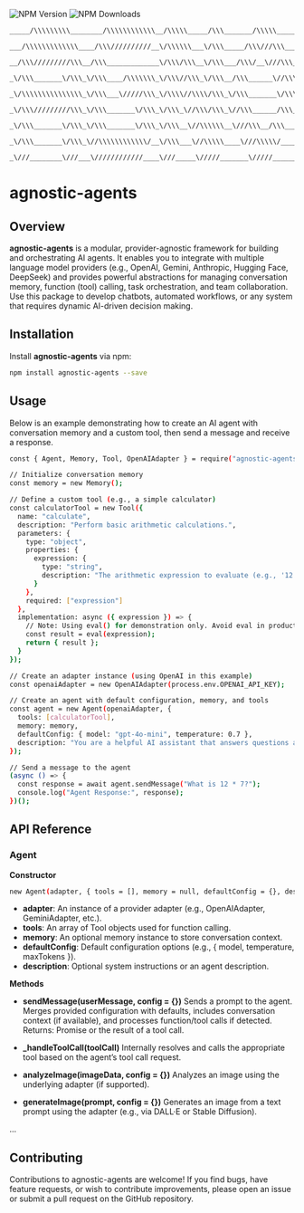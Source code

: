 ![NPM Version](https://img.shields.io/npm/v/agnostic-agents) ![NPM Downloads](https://img.shields.io/npm/dy/agnostic-agents)
```
_____/\\\\\\\\\________/\\\\\\\\\\\\__/\\\\\_____/\\\_______/\\\\\__________/\\\\\\\\\\\____/\\\\\\\\\\\\\\\__/\\\\\\\\\\\________/\\\\\\\\\_______________/\\\\\\\\\________/\\\\\\\\\\\\__/\\\\\\\\\\\\\\\__/\\\\\_____/\\\__/\\\\\\\\\\\\\\\_____/\\\\\\\\\\\___        
 ___/\\\\\\\\\\\\\____/\\\//////////__\/\\\\\\___\/\\\_____/\\\///\\\______/\\\/////////\\\_\///////\\\/////__\/////\\\///______/\\\////////______________/\\\\\\\\\\\\\____/\\\//////////__\/\\\///////////__\/\\\\\\___\/\\\_\///////\\\/////____/\\\/////////\\\_       
  __/\\\/////////\\\__/\\\_____________\/\\\/\\\__\/\\\___/\\\/__\///\\\___\//\\\______\///________\/\\\___________\/\\\_______/\\\/______________________/\\\/////////\\\__/\\\_____________\/\\\_____________\/\\\/\\\__\/\\\_______\/\\\________\//\\\______\///__      
   _\/\\\_______\/\\\_\/\\\____/\\\\\\\_\/\\\//\\\_\/\\\__/\\\______\//\\\___\////\\\_______________\/\\\___________\/\\\______/\\\_______________________\/\\\_______\/\\\_\/\\\____/\\\\\\\_\/\\\\\\\\\\\_____\/\\\//\\\_\/\\\_______\/\\\_________\////\\\_________     
    _\/\\\\\\\\\\\\\\\_\/\\\___\/////\\\_\/\\\\//\\\\/\\\_\/\\\_______\/\\\______\////\\\____________\/\\\___________\/\\\_____\/\\\_______________________\/\\\\\\\\\\\\\\\_\/\\\___\/////\\\_\/\\\///////______\/\\\\//\\\\/\\\_______\/\\\____________\////\\\______    
     _\/\\\/////////\\\_\/\\\_______\/\\\_\/\\\_\//\\\/\\\_\//\\\______/\\\__________\////\\\_________\/\\\___________\/\\\_____\//\\\______________________\/\\\/////////\\\_\/\\\_______\/\\\_\/\\\_____________\/\\\_\//\\\/\\\_______\/\\\_______________\////\\\___   
      _\/\\\_______\/\\\_\/\\\_______\/\\\_\/\\\__\//\\\\\\__\///\\\__/\\\_____/\\\______\//\\\________\/\\\___________\/\\\______\///\\\____________________\/\\\_______\/\\\_\/\\\_______\/\\\_\/\\\_____________\/\\\__\//\\\\\\_______\/\\\________/\\\______\//\\\__  
       _\/\\\_______\/\\\_\//\\\\\\\\\\\\/__\/\\\___\//\\\\\____\///\\\\\/_____\///\\\\\\\\\\\/_________\/\\\________/\\\\\\\\\\\____\////\\\\\\\\\___________\/\\\_______\/\\\_\//\\\\\\\\\\\\/__\/\\\\\\\\\\\\\\\_\/\\\___\//\\\\\_______\/\\\_______\///\\\\\\\\\\\/___ 
        _\///________\///___\////////////____\///_____\/////_______\/////_________\///////////___________\///________\///////////________\/////////____________\///________\///___\////////////____\///////////////__\///_____\/////________\///__________\///////////_____
```

# agnostic-agents

## Overview

**agnostic-agents** is a modular, provider-agnostic framework for building and orchestrating AI agents. It enables you to integrate with multiple language model providers (e.g., OpenAI, Gemini, Anthropic, Hugging Face, DeepSeek) and provides powerful abstractions for managing conversation memory, function (tool) calling, task orchestration, and team collaboration. Use this package to develop chatbots, automated workflows, or any system that requires dynamic AI-driven decision making.

## Installation

Install **agnostic-agents** via npm:

```bash
npm install agnostic-agents --save
```

## Usage

Below is an example demonstrating how to create an AI agent with conversation memory and a custom tool, then send a message and receive a response.

```bash
const { Agent, Memory, Tool, OpenAIAdapter } = require("agnostic-agents");

// Initialize conversation memory
const memory = new Memory();

// Define a custom tool (e.g., a simple calculator)
const calculatorTool = new Tool({
  name: "calculate",
  description: "Perform basic arithmetic calculations.",
  parameters: {
    type: "object",
    properties: {
      expression: {
        type: "string",
        description: "The arithmetic expression to evaluate (e.g., '12 * 7')."
      }
    },
    required: ["expression"]
  },
  implementation: async ({ expression }) => {
    // Note: Using eval() for demonstration only. Avoid eval in production!
    const result = eval(expression);
    return { result };
  }
});

// Create an adapter instance (using OpenAI in this example)
const openaiAdapter = new OpenAIAdapter(process.env.OPENAI_API_KEY);

// Create an agent with default configuration, memory, and tools
const agent = new Agent(openaiAdapter, {
  tools: [calculatorTool],
  memory: memory,
  defaultConfig: { model: "gpt-4o-mini", temperature: 0.7 },
  description: "You are a helpful AI assistant that answers questions and can perform calculations."
});

// Send a message to the agent
(async () => {
  const response = await agent.sendMessage("What is 12 * 7?");
  console.log("Agent Response:", response);
})();
```

## API Reference

### Agent

**Constructor**

```bash
new Agent(adapter, { tools = [], memory = null, defaultConfig = {}, description = "" })
```

- **adapter**: An instance of a provider adapter (e.g., OpenAIAdapter, GeminiAdapter, etc.).
- **tools**: An array of Tool objects used for function calling.
- **memory**: An optional memory instance to store conversation context.
- **defaultConfig**: Default configuration options (e.g., { model, temperature, maxTokens }).
- **description**: Optional system instructions or an agent description.

**Methods**

- **sendMessage(userMessage, config = {})**
Sends a prompt to the agent. Merges provided configuration with defaults, includes conversation context (if available), and processes function/tool calls if detected.
Returns: Promise<string> or the result of a tool call.

- **_handleToolCall(toolCall)**
Internally resolves and calls the appropriate tool based on the agent’s tool call request.

- **analyzeImage(imageData, config = {})**
Analyzes an image using the underlying adapter (if supported).

- **generateImage(prompt, config = {})**
Generates an image from a text prompt using the adapter (e.g., via DALL·E or Stable Diffusion).

...

## Contributing

Contributions to agnostic-agents are welcome! If you find bugs, have feature requests, or wish to contribute improvements, please open an issue or submit a pull request on the GitHub repository.